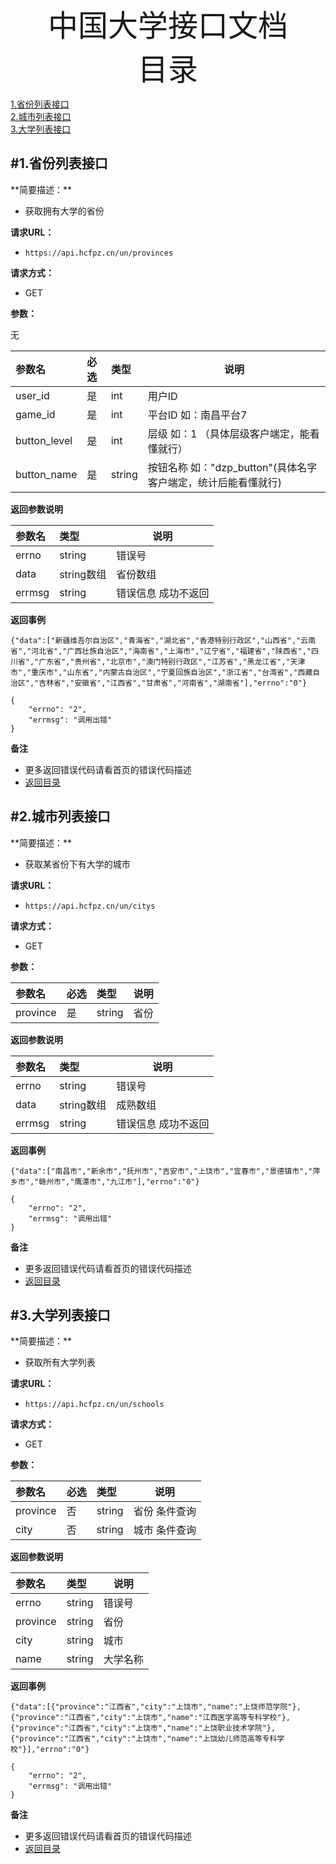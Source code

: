 <center><font size=11>中国大学接口文档</font> </center>  
<span id="jump"><center><font size=20>目录</font> </center></span>

[1.省份列表接口](#1)  
[2.城市列表接口](#2)  
[3.大学列表接口](#3)  

<h2 id='1'>#1.省份列表接口</h2>  
**简要描述：**  

- 获取拥有大学的省份

**请求URL：**  
- `https://api.hcfpz.cn/un/provinces`
  
**请求方式：**
- GET

**参数：** 

无

|参数名|必选|类型|说明|
|:----    |:---|:----- |-----   |
|user_id |是 |int |用户ID |
|game_id |是 |int |平台ID 如：南昌平台7|
|button_level |是 |int |层级 如：1 （具体层级客户端定，能看懂就行）|
|button_name |是 |string |按钮名称 如："dzp_button"(具体名字客户端定，统计后能看懂就行)|

 
 **返回参数说明** 

|参数名|类型|说明|
|:-----  |:-----|-----                           |
| errno |string  |错误号  |
| data |string数组 |省份数组 |
| errmsg |string  |错误信息  成功不返回|

**返回事例**

```
{"data":["新疆维吾尔自治区","青海省","湖北省","香港特别行政区","山西省","云南省","河北省","广西壮族自治区","海南省","上海市","辽宁省","福建省","陕西省","四川省","广东省","贵州省","北京市","澳门特别行政区","江苏省","黑龙江省","天津市","重庆市","山东省","内蒙古自治区","宁夏回族自治区","浙江省","台湾省","西藏自治区","吉林省","安徽省","江西省","甘肃省","河南省","湖南省"],"errno":"0"}
```

```
{
    "errno": "2",
    "errmsg": "调用出错"
}

```

 **备注** 

- 更多返回错误代码请看首页的错误代码描述   
- [返回目录](#jump)

<h2 id='2'>#2.城市列表接口</h2>  
**简要描述：**  

- 获取某省份下有大学的城市

**请求URL：**  
- `https://api.hcfpz.cn/un/citys`
  
**请求方式：**
- GET

**参数：** 


|参数名|必选|类型|说明|
|:----    |:---|:----- |-----   |
|province |是 |string |省份 |

 
 **返回参数说明** 

|参数名|类型|说明|
|:-----  |:-----|-----                           |
| errno |string  |错误号  |
| data |string数组 |成熟数组  |
| errmsg |string  |错误信息 成功不返回  |

**返回事例**

```
{"data":["南昌市","新余市","抚州市","吉安市","上饶市","宜春市","景德镇市","萍乡市","赣州市","鹰潭市","九江市"],"errno":"0"}

```

```
{
    "errno": "2",
    "errmsg": "调用出错"
}

```

 **备注** 

- 更多返回错误代码请看首页的错误代码描述   
- [返回目录](#jump)

<h2 id='3'>#3.大学列表接口</h2>  
**简要描述：**  

- 获取所有大学列表

**请求URL：**  
- `https://api.hcfpz.cn/un/schools`
  
**请求方式：**

- GET

**参数：** 


|参数名|必选|类型|说明|
|:----    |:---|:----- |-----   |
|province |否 |string |省份 条件查询|
|city |否 |string |城市 条件查询|

 
 **返回参数说明** 

|参数名|类型|说明|
|:-----  |:-----|-----                           |
| errno |string  |错误号  |
| province |string |省份  |
| city |string  |城市 |
| name |string  |大学名称  |

**返回事例**

```
{"data":[{"province":"江西省","city":"上饶市","name":"上饶师范学院"},{"province":"江西省","city":"上饶市","name":"江西医学高等专科学校"},{"province":"江西省","city":"上饶市","name":"上饶职业技术学院"},{"province":"江西省","city":"上饶市","name":"上饶幼儿师范高等专科学校"}],"errno":"0"}
```

```
{
    "errno": "2",
    "errmsg": "调用出错"
}

```

 **备注** 

- 更多返回错误代码请看首页的错误代码描述   
- [返回目录](#jump)

